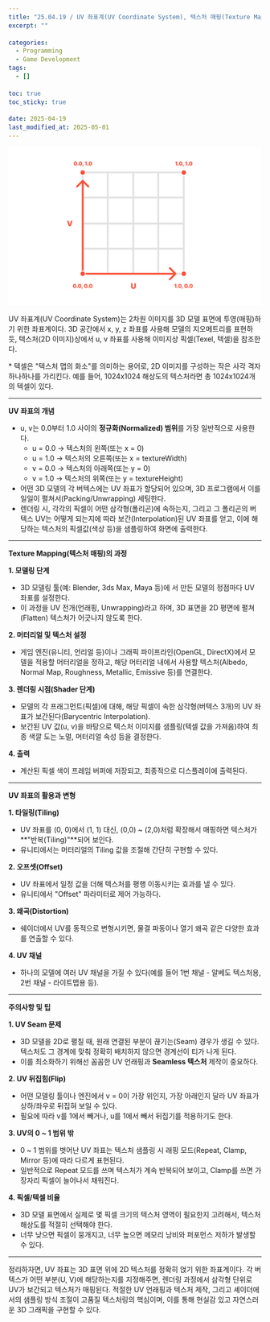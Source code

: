 ```yaml
---
title: "25.04.19 / UV 좌표계(UV Coordinate System), 텍스처 매핑(Texture Mappping)"
excerpt: ""

categories:
  - Programming
  - Game Development
tags:
  - []

toc: true
toc_sticky: true

date: 2025-04-19
last_modified_at: 2025-05-01
---
```


<div style="display: flex; gap: 1rem; margin-bottom: 1rem;">
  <img src="/assets/img/250419_03uv/01.jpeg" alt="01" style="max-width: 100%;" />
</div>

UV 좌표계(UV Coordinate System)는 2차원 이미지를 3D 모델 표면에 투영(매핑)하기 위한 좌표계이다. 3D 공간에서 x, y, z 좌표를 사용해 모델의 지오메트리를 표현하듯, 텍스처(2D 이미지)상에서 u, v 좌표를 사용해 이미지상 픽셀(Texel, 텍셀)을 참조한다.

\* 텍셀은 "텍스처 맵의 화소"를 의미하는 용어로, 2D 이미지를 구성하는 작은 사각 격자 하나하나를 가리킨다. 예를 들어, 1024x1024 해상도의 텍스처라면 총 1024x1024개의 텍셀이 있다.

---

**UV 좌표의 개념**

- u, v는 0.0부터 1.0 사이의 **정규화(Normalized) 범위**를 가장 일반적으로 사용한다.
  - u = 0.0 -> 텍스처의 왼쪽(또는 x = 0)
  - u = 1.0 -> 텍스처의 오른쪽(또는 x = textureWidth)
  - v = 0.0 -> 텍스처의 아래쪽(또는 y = 0)
  - v = 1.0 -> 텍스처의 위쪽(또는 y = textureHeight)
- 어떤 3D 모델의 각 버텍스에는 UV 좌표가 할당되어 있으며, 3D 프로그램에서 이를 일일이 펼쳐서(Packing/Unwrapping) 세팅한다.
- 렌더링 시, 각각의 픽셀이 어떤 삼각형(폴리곤)에 속하는지, 그리고 그 폴리곤의 버텍스 UV는 어떻게 되는지에 따라 보간(Interpolation)된 UV 좌표를 얻고, 이에 해당하는 텍스처의 픽셀값(색상 등)을 샘플링하여 화면에 출력한다.

---

**Texture Mapping(텍스처 매핑)의 과정**

**1\. 모델링 단계**

- 3D 모델링 툴(예: Blender, 3ds Max, Maya 등)에 서 만든 모델의 정점마다 UV 좌표를 설정한다.
- 이 과정을 UV 전개(언래핑, Unwrapping)라고 하며, 3D 표면을 2D 평면에 펼쳐(Flatten) 텍스처가 어긋나지 않도록 한다.

**2\. 머터리얼 및 텍스처 설정**

- 게임 엔진(유니티, 언리얼 등)이나 그래픽 파이프라인(OpenGL, DirectX)에서 모델을 적용할 머터리얼을 정하고, 해당 머터리얼 내에서 사용할 텍스처(Albedo, Normal Map, Roughness, Metallic, Emissive 등)를 연결한다.

**3\. 렌더링 시점(Shader 단계)**

- 모델의 각 프래그먼트(픽셀)에 대해, 해당 픽셀이 속한 삼각형(버텍스 3개)의 UV 좌표가 보간된다(Barycentric Interpolation).
- 보간된 UV 값(u, v)을 바탕으로 텍스처 이미지를 샘플링(텍셀 값을 가져옴)하여 최종 색깔 도는 노멀, 머터리얼 속성 등을 결정한다.

**4\. 출력**

- 계산된 픽셀 색이 프레임 버퍼에 저장되고, 최종적으로 디스플레이에 출력된다.

---

**UV 좌표의 활용과 변형**

**1\. 타일링(Tiling)**

- UV 좌표를 (0, 0)에서 (1, 1) 대신, (0,0) ~ (2,0)처럼 확장해서 매핑하면 텍스처가 **"반복(Tiling)"**되어 보인다.
- 유니티에서는 머터리얼의 Tiling 값을 조절해 간단히 구현할 수 있다.

**2\. 오프셋(Offset)**

- UV 좌표에서 일정 값을 더해 텍스처를 평행 이동시키는 효과를 낼 수 있다.
- 유니티에서 "Offset" 파라미터로 제어 가능하다.

**3\. 왜곡(Distortion)**

- 쉐이더에서 UV를 동적으로 변형시키면, 물결 파동이나 열기 왜곡 같은 다양한 효과를 연출할 수 있다.

**4\. UV 채널**

- 하나의 모델에 여러 UV 채널을 가질 수 있다(예를 들어 1번 채널 - 알베도 텍스처용, 2번 채널 - 라이트맵용 등).

---

**주의사항 및 팁**

**1\. UV Seam 문제**

- 3D 모델을 2D로 펼칠 때, 원래 연결된 부분이 끊기는(Seam) 경우가 생길 수 있다. 텍스처도 그 경계에 맞춰 정확히 배치하지 않으면 경계선이 티가 나게 된다.
- 이를 최소화하기 위해선 꼼꼼한 UV 언래핑과 **Seamless 텍스처** 제작이 중요하다.

**2\. UV 뒤집힘(Flip)**

- 어떤 모델링 툴이나 엔진에서 v = 0이 가장 위인지, 가장 아래인지 달라 UV 좌표가 상하/좌우로 뒤집혀 보일 수 있다.
- 필요에 따라 v를 1에서 빼거나, u를 1에서 빼서 뒤집기를 적용하기도 한다.

**3\. UV의 0 ~ 1 범위 밖**

- 0 ~ 1 범위를 벗어난 UV 좌표는 텍스처 샘플링 시 래핑 모드(Repeat, Clamp, Mirror 등)에 따라 다르게 표현된다.
- 일반적으로 Repeat 모드를 쓰며 텍스처가 계속 반복되어 보이고, Clamp를 쓰면 가장자리 픽셀이 늘어나서 채워진다.

**4\. 픽셀/텍셀 비율**

- 3D 모델 표면에서 실제로 몇 픽셀 크기의 텍스처 영역이 필요한지 고려해서, 텍스처 해상도를 적절히 선택해야 한다.
- 너무 낮으면 픽셀이 뭉개지고, 너무 높으면 메모리 낭비와 퍼포먼스 저하가 발생할 수 있다.

---

정리하자면, UV 좌표는 3D 표면 위에 2D 텍스처를 정확히 얹기 위한 좌표계이다. 각 버텍스가 어떤 부분(U, V)에 해당하는지를 지정해주면, 렌더링 과정에서 삼각형 단위로 UV가 보간되고 텍스처가 매핑된다. 적절한 UV 언래핑과 텍스처 제작, 그리고 셰이더에서의 샘플링 방식 조절이 고품질 텍스처링의 핵심이며, 이를 통해 현실감 있고 자연스러운 3D 그래픽을 구현할 수 있다.
